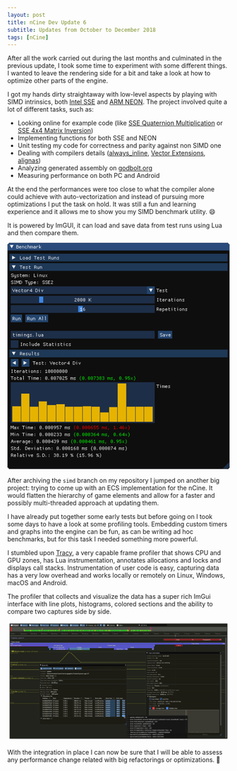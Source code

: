 ```yaml
---
layout: post
title: nCine Dev Update 6
subtitle: Updates from October to December 2018
tags: [nCine]
---
```


After all the work carried out during the last months and culminated in the previous update, I took some time to experiment with some different things.
I wanted to leave the rendering side for a bit and take a look at how to optimize other parts of the engine.

I got my hands dirty straightaway with low-level aspects by playing with SIMD intrinsics, both [Intel SSE](https://software.intel.com/sites/landingpage/IntrinsicsGuide/) and [ARM NEON](https://developer.arm.com/technologies/neon/intrinsics).
The project involved quite a lot of different tasks, such as:
* Looking online for example code (like [SSE Quaternion Multiplication](https://stackoverflow.com/questions/18542894/how-to-multiply-two-quaternions-with-minimal-instructions) or [SSE 4x4 Matrix Inversion](https://lxjk.github.io/2017/09/03/Fast-4x4-Matrix-Inverse-with-SSE-SIMD-Explained.html))
* Implementing functions for both SSE and NEON
* Unit testing my code for correctness and parity against non SIMD one
* Dealing with compilers details ([always_inline](https://gcc.gnu.org/onlinedocs/gcc/Inline.html), [Vector Extensions](https://gcc.gnu.org/onlinedocs/gcc/Vector-Extensions.html), [alignas](https://en.cppreference.com/w/cpp/language/alignas))
* Analyzing generated assembly on [godbolt.org](https://godbolt.org/)
* Measuring performance on both PC and Android

At the end the performances were too close to what the compiler alone could achieve with auto-vectorization and instead of pursuing more optimizations I put the task on hold.
It was still a fun and learning experience and it allows me to show you my SIMD benchmark utility. :smile:

It is powered by ImGUI, it can load and save data from test runs using Lua and then compare them.

![apptest_simdbench](/images/apptest_simdbench.png "apptest_simdbench")

After archiving the `simd` branch on my repository I jumped on another big project: trying to come up with an ECS implementation for the nCine.
It would flatten the hierarchy of game elements and allow for a faster and possibly multi-threaded approach at updating them.

I have already put together some early tests but before going on I took some days to have a look at some profiling tools.
Embedding custom timers and graphs into the engine can be fun, as can be writing ad hoc benchmarks, but for this task I needed something more powerful.

I stumbled upon [Tracy](https://bitbucket.org/wolfpld/tracy), a very capable frame profiler that shows CPU and GPU zones, has Lua instrumentation, annotates allocations and locks and displays call stacks.
Instrumentation of user code is easy, capturing data has a very low overhead and works locally or remotely on Linux, Windows, macOS and Android.

The profiler that collects and visualize the data has a super rich ImGui interface with line plots, histograms, colored sections and the ability to compare two captures side by side.

![Tracy](/images/Tracy.png "Tracy")

With the integration in place I can now be sure that I will be able to assess any performance change related with big refactorings or optimizations. :muscle:
